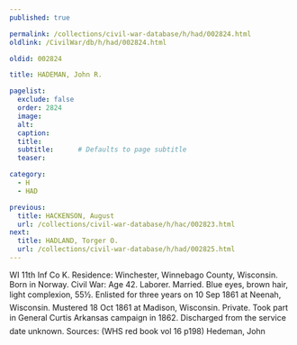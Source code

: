 ```yaml
---
published: true

permalink: /collections/civil-war-database/h/had/002824.html
oldlink: /CivilWar/db/h/had/002824.html

oldid: 002824

title: HADEMAN, John R.

pagelist:
  exclude: false
  order: 2824
  image: 
  alt:
  caption:
  title:
  subtitle:      # Defaults to page subtitle
  teaser:

category: 
  - H 
  - HAD

previous:
  title: HACKENSON, August
  url: /collections/civil-war-database/h/hac/002823.html  
next:
  title: HADLAND, Torger O.
  url: /collections/civil-war-database/h/had/002825.html   
---
```

WI 11th Inf Co K. Residence: Winchester, Winnebago County, Wisconsin. Born in Norway. Civil War: Age 42. Laborer. Married. Blue eyes, brown hair, light complexion, 5&#146;5&frac12;&#148;. Enlisted for three years on 10 Sep 1861 at Neenah, Wisconsin. Mustered 18 Oct 1861 at Madison, Wisconsin. Private. Took part in General Curtis&#146; Arkansas campaign in 1862. Discharged from the service date unknown. Sources: (WHS red book vol 16 p198) &#147;Hedeman, John&#148;